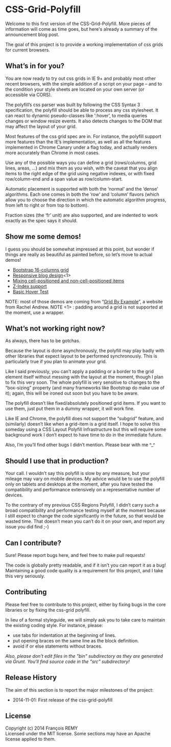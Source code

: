 # CSS-Grid-Polyfill

Welcome to this first version of the CSS-Grid-Polyfill. More pieces of information will come as time goes, but here's already a summary of the announcement blog post.

The goal of this project is to provide a working implementation of css grids for current browsers.



## What’s in for you?
You are now ready to try out css grids in IE 9+ and probably most other recent browsers, with the simple addition of a script on your page – and to the condition your style sheets are located on your own server (or accessible via CORS).

The polyfill’s css parser was built by following the CSS Syntax 3 specification, the polyfill should be able to process any css stylesheet. It can react to dynamic pseudo-classes like ‘:hover’, to media queries changes or window resize events. It also detects changes to the DOM that may affect the layout of your grid. 

Most features of the css grid spec are in. For instance, the polyfill support more features than the IE’s implementation, as well as all the features implemented in Chrome Canary under a flag today, and actually renders more accurately than Chrome in most cases. 

Use any of the possible ways you can define a grid (rows/columns, grid lines, areas, …) and mix them as you wish, with the caveat that you align items to the right edge of the grid using negative indexes, or with fixed row/column-end and a span value as row/column-start.

Automatic placement is supported with both the ‘normal’ and the ‘dense’ algorithms. Each one comes in both the ‘row’ and ‘column’ flavors (which allow you to choose the direction in which the automatic algorithm progress, from left to right or from top to bottom). 

Fraction sizes (the ‘fr’ unit) are also supported, and are indented to work exactly as the spec says it should.



## Show me some demos!
I guess you should be somewhat impressed at this point, but wonder if things are really as beautiful as painted before, so let’s move to actual demos!

* [Bootstrap 16-columns grid](https://rawgit.com/FremyCompany/css-grid-polyfill/master/demo/css-grid/layout4.html)
* [Responsive blog design](https://rawgit.com/FremyCompany/css-grid-polyfill/master/demo/css-grid/layout3.html)<1>
* [Mixing cell-positioned and non-cell-positioned items](https://rawgit.com/FremyCompany/css-grid-polyfill/master/demo/css-grid/example19.html)
* [Z-Index support](https://rawgit.com/FremyCompany/css-grid-polyfill/master/demo/css-grid/example17.html)
* [Basic Hover Test](https://rawgit.com/FremyCompany/css-grid-polyfill/master/demo/css-grid/basic-hover-test.html)

NOTE: most of those demos are coming from “[Grid By Example](http://gridbyexample.com/)”, a website from Rachel Andrew.
NOTE <1> : padding around a grid is not supported at the moment, use a wrapper.



## What’s not working right now?
As always, there has to be gotchas. 

Because the layout is done asynchronously, the polyfill may play badly with other libraries that expect layout to be performed synchronously. This is particularly true if you plan to animate your grid.

Like I said previously, you can’t apply a padding or a border to the grid element itself without messing with the layout at the moment, though I plan to fix this very soon. The whole polyfill is very sensitive to changes to the “box-sizing” property (and many frameworks like Bootstrap do make use of it); again, this will be ironed out soon but you have to be aware.

The polyfill doesn’t like fixed/absolutely positioned grid items. If you want to use them, just put them in a dummy wrapper, it will work fine.

Like IE and Chrome, the polyfill does not support the “subgrid” feature, and (similarly) doesn’t like when a grid-item is a grid itself. I hope to solve this someday using a CSS Layout Polyfill Infrastructure but this will require some background work I don’t expect to have time to do in the immediate future.

Also, I’m you’ll find other bugs I didn’t mention. Please bear with me ^_^



## Should I use that in production?
Your call. I wouldn’t say this polyfill is slow by any measure, but your mileage may vary on mobile devices. My advice would be to use the polyfill only on tablets and desktops at the moment, after you have tested the compatibility and performance extensively on a representative number of devices. 

To the contrary of my previous CSS Regions Polyfill, I didn’t carry such a broad compatibility and performance testing myself at the moment because I still expect to change the code significantly in the future, so that would be wasted time. That doesn’t mean you can’t do it on your own, and report any issue you did find ;-)




## Can I contribute?
Sure! Please report bugs here, and feel free to make pull requests! 

The code is globally pretty readable, and if it isn’t you can report it as a bug! Maintaining a good code quality is a requirement for this project, and I take this very seriously.



## Contributing
Please feel free to contribute to this project, either by fixing bugs in the core libraries or by fixing the css-grid polyfill. 

In lieu of a formal styleguide, we will simply ask you to take care to maintain the existing coding style. For instance, please:
  * use tabs for indentation at the beginning of lines.
  * put opening braces on the same line as the block definition.
  * avoid if or else statements without braces.

_Also, please don't edit files in the "bin" subdirectory as they are generated via Grunt. You'll find source code in the "src" subdirectory!_



## Release History

The aim of this section is to report the major milestones of the project: 

  * 2014-11-01: First release of the css-grid-polyfill


## License
Copyright (c) 2014 François REMY  
Licensed under the MIT license. Some sections may have an Apache license applied to them.
